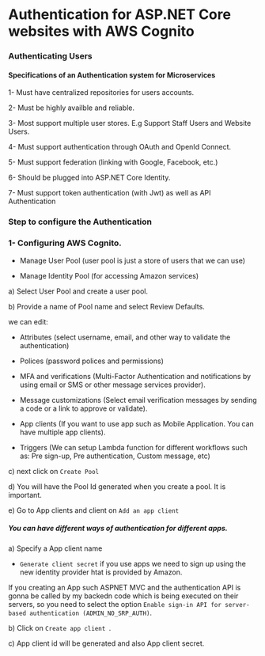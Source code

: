 # Authentication for ASP.NET Core websites with AWS Cognito
### Authenticating Users
#### Specifications of an Authentication system for Microservices
1- Must have centralized repositories for users accounts.
 
2- Must be highly availble and reliable.
 
3- Most support multiple user stores. E.g Support Staff Users and Website Users.

4- Must support authentication through OAuth and OpenId Connect.

5- Must support federation (linking with Google, Facebook, etc.)

6- Should be plugged into ASP.NET Core Identity.

7- Must support token authentication (with Jwt) as well as API Authentication


### Step to configure the Authentication
### 1- Configuring AWS Cognito.
 - Manage User Pool (user pool is just a store of users that we can use)
 
 - Manage Identity Pool (for accessing Amazon services)

a) Select User Pool and create a user pool.

b) Provide a name of Pool name and select Review Defaults.

we can edit:
 
 - Attributes (select username, email, and other way to validate the authentication)
 
 - Polices (password polices and permissions)
 
 - MFA and verifications (Multi-Factor Authentication and notifications by using email or SMS or other message services provider).
 
 - Message customizations (Select email verification messages by sending a code or a link to approve or validate).
 
 - App clients (If you want to use app such as Mobile Application. You can have multiple app clients).
 
 - Triggers (We can setup Lambda function for different workflows such as: Pre sign-up, Pre authentication, Custom message, etc)
 

c) next click on ```Create Pool```

d) You will have the Pool Id generated when you create a pool. It is important.

e) Go to App clients and client on ```Add an app client```

##### You can have different ways of authentication for different apps.

  a) Specify a App client name
  - ```Generate client secret``` if you use apps we need to sign up using the new identity provider htat is provided by Amazon.
  
  If you creating an App such ASPNET MVC and the authentication API is gonna be called by my backedn code which is being executed on their servers, so you need to select the option ```Enable sign-in API for server-based authentication (ADMIN_NO_SRP_AUTH)```.
  
  b) Click on ```Create app client ```.
  
  c) App client id will be generated and also App client secret.
